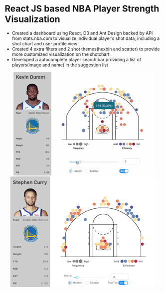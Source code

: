 # React JS based NBA Player Strength Visualization 
* Created a dashboard using React, D3 and Ant Design backed by API from stats.nba.com to visualize individual player’s shot data, including a shot chart and user profile view
* Created 4 extra filters and 2 shot themes(hexbin and scatter) to provide more customized visualization on the shotchart
* Developed a autocomplete player search bar providing a list of players(image and name) in the suggestion list
 
<div style="text-align:center"> 
<img src="/images/nba1.gif"/>
</div>
<div style="text-align:center"> 
<img src="/images/nba2.png"/> 
</div>
